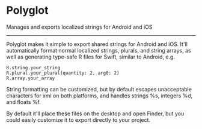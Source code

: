 # Polyglot
Manages and exports localized strings for Android and iOS

---

Polyglot makes it simple to export shared strings for Android and iOS. It'll automatically format normal localized strings, plurals, and string arrays, as well as generating type-safe R files for Swift, similar to Android, e.g.

    R.string.your_string
    R.plural.your_plural(quantity: 2, arg0: 2) 
    R.array.your_array

String formatting can be customized, but by default escapes unacceptable characters for xml on both platforms, and handles strings %s, integers %d, and floats %f.

By default it'll place these files on the desktop and open Finder, but you could easily customize it to export directly to your project. 
